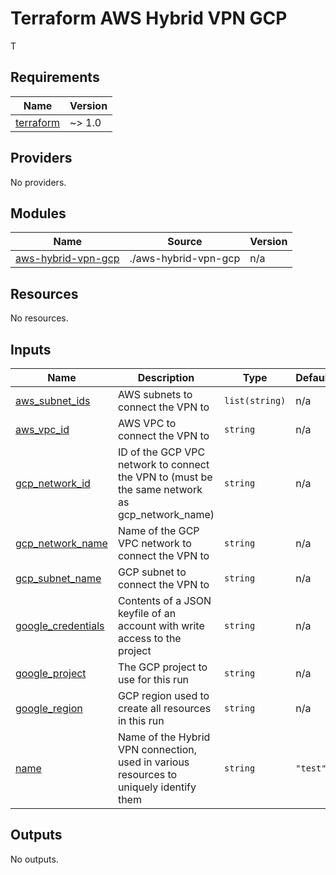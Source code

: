 # Terraform AWS Hybrid VPN GCP

T

<!-- BEGIN_TF_DOCS -->
## Requirements

| Name | Version |
|------|---------|
| <a name="requirement_terraform"></a> [terraform](#requirement\_terraform) | ~> 1.0 |

## Providers

No providers.

## Modules

| Name | Source | Version |
|------|--------|---------|
| <a name="module_aws-hybrid-vpn-gcp"></a> [aws-hybrid-vpn-gcp](#module\_aws-hybrid-vpn-gcp) | ./aws-hybrid-vpn-gcp | n/a |

## Resources

No resources.

## Inputs

| Name | Description | Type | Default | Required |
|------|-------------|------|---------|:--------:|
| <a name="input_aws_subnet_ids"></a> [aws\_subnet\_ids](#input\_aws\_subnet\_ids) | AWS subnets to connect the VPN to | `list(string)` | n/a | yes |
| <a name="input_aws_vpc_id"></a> [aws\_vpc\_id](#input\_aws\_vpc\_id) | AWS VPC to connect the VPN to | `string` | n/a | yes |
| <a name="input_gcp_network_id"></a> [gcp\_network\_id](#input\_gcp\_network\_id) | ID of the GCP VPC network to connect the VPN to (must be the same network as gcp\_network\_name) | `string` | n/a | yes |
| <a name="input_gcp_network_name"></a> [gcp\_network\_name](#input\_gcp\_network\_name) | Name of the GCP VPC network to connect the VPN to | `string` | n/a | yes |
| <a name="input_gcp_subnetwork_name"></a> [gcp\_subnet\_name](#input\_gcp\_subnet\_name) | GCP subnet to connect the VPN to | `string` | n/a | yes |
| <a name="input_google_credentials"></a> [google\_credentials](#input\_google\_credentials) | Contents of a JSON keyfile of an account with write access to the project | `string` | n/a | yes |
| <a name="input_google_project"></a> [google\_project](#input\_google\_project) | The GCP project to use for this run | `string` | n/a | yes |
| <a name="input_google_region"></a> [google\_region](#input\_google\_region) | GCP region used to create all resources in this run | `string` | n/a | yes |
| <a name="input_name"></a> [name](#input\_name) | Name of the Hybrid VPN connection, used in various resources to uniquely identify them | `string` | `"test"` | no |

## Outputs

No outputs.
<!-- END_TF_DOCS -->
